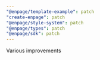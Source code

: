 ```yaml
---
"@enpage/template-example": patch
"create-enpage": patch
"@enpage/style-system": patch
"@enpage/types": patch
"@enpage/sdk": patch
---
```


Various improvements
